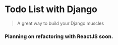 # Todo List with Django
> A great way to build your Django muscles
### Planning on refactoring with ReactJS soon. 
